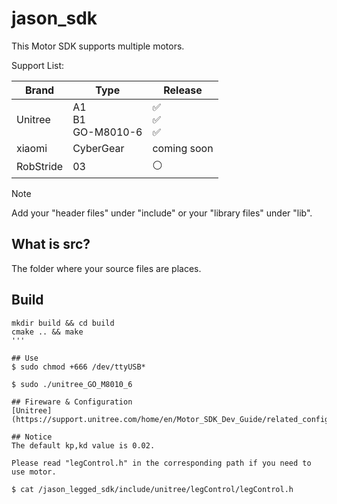 # jason_sdk

This Motor SDK supports multiple motors.

Support List:

|Brand|Type|Release|
|-|-|-|
|Unitree|A1</br>B1</br>GO-M8010-6|✅</br>✅</br>✅|
|xiaomi|CyberGear|coming soon|
|RobStride|03|⚪|

> [!NOTE]
> Add your "header files" under "include" or your "library files" under "lib".

## What is src?
The folder where your source files are places.

## Build

```
mkdir build && cd build
cmake .. && make
'''

## Use
$ sudo chmod +666 /dev/ttyUSB*

$ sudo ./unitree_GO_M8010_6

## Fireware & Configuration
[Unitree](https://support.unitree.com/home/en/Motor_SDK_Dev_Guide/related_configuration)

## Notice
The default kp,kd value is 0.02.

Please read "legControl.h" in the corresponding path if you need to use motor.

$ cat /jason_legged_sdk/include/unitree/legControl/legControl.h
